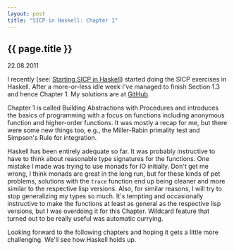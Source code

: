 ```yaml
---
layout: post
title: "SICP in Haskell: Chapter 1"
---
```


## {{ page.title }}
<time>22.08.2011</time>

I recently (see:
[Starting SICP in Haskell](http://peteriserins.com/2011/08/12/starting-sicp-in-haskell.html))
started doing the SICP exercises in Haskell. After a more-or-less idle week I've managed to
finish Section 1.3 and hence Chapter 1. My solutions are at
[GitHub](https://github.com/Pet3ris/sicp).

Chapter 1 is called Building Abstractions with Procedures and introduces the basics of
programming with a focus on functions including anonymous function and higher-order
functions. It was mostly a recap for me, but there were some new things too, e.g.,
the Miller-Rabin primality test and Simpson's Rule for integration.

Haskell has been entirely adequate so far. It was probably instructive to have to think about
reasonable type signatures for the functions. One mistake I made was trying to use monads for IO
initially. Don't get me wrong, I think monads are great in the long run, but for these kinds of
pet problems, solutions with the `trace` function end up being cleaner and more similar to the
respective lisp versions. Also, for similar reasons, I will try to stop generalizing my types so
much. It's tempting and occasionally instructive to make the functions at least as general as
the respective lisp versions, but I was overdoing it for this Chapter. Wildcard feature that
turned out to be really useful was automatic currying.

Looking forward to the following chapters and hoping it gets a little more challenging. We'll
see how Haskell holds up.
